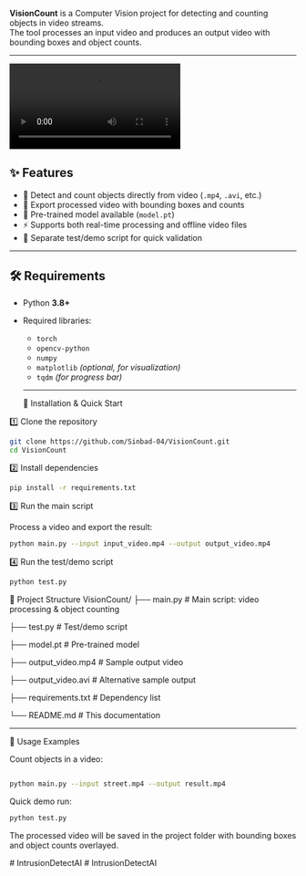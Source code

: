 


**VisionCount** is a Computer Vision project for detecting and counting objects in video streams.  
The tool processes an input video and produces an output video with bounding boxes and object counts.

---


![Watch the video](https://raw.githubusercontent.com/Sinbad-04/VisionCount/main/output_video.mp4)


## ✨ Features

- 🎥 Detect and count objects directly from video (`.mp4`, `.avi`, etc.)
- 🔄 Export processed video with bounding boxes and counts
- 🧠 Pre-trained model available (`model.pt`)
- ⚡ Supports both real-time processing and offline video files
- 🧪 Separate test/demo script for quick validation

---

## 🛠️ Requirements

- Python **3.8+**
- Required libraries:
  - `torch`
  - `opencv-python`
  - `numpy`
  - `matplotlib` *(optional, for visualization)*
  - `tqdm` *(for progress bar)*
 
  ---

  🚀 Installation & Quick Start

  
1️⃣ Clone the repository
```bash
git clone https://github.com/Sinbad-04/VisionCount.git
cd VisionCount
```

2️⃣ Install dependencies
```bash
pip install -r requirements.txt
```
3️⃣ Run the main script

Process a video and export the result:
```bash
python main.py --input input_video.mp4 --output output_video.mp4
```
4️⃣ Run the test/demo script
```bash
python test.py
```

📂 Project Structure
VisionCount/
├── main.py              # Main script: video processing & object counting

├── test.py              # Test/demo script

├── model.pt             # Pre-trained model

├── output_video.mp4     # Sample output video

├── output_video.avi     # Alternative sample output

├── requirements.txt     # Dependency list

└── README.md            # This documentation


---
📝 Usage Examples

Count objects in a video:
```bash

python main.py --input street.mp4 --output result.mp4
```

Quick demo run:
```bash
python test.py
```

The processed video will be saved in the project folder with bounding boxes and object counts overlayed.







#   I n t r u s i o n D e t e c t A I  
 #   I n t r u s i o n D e t e c t A I  
 